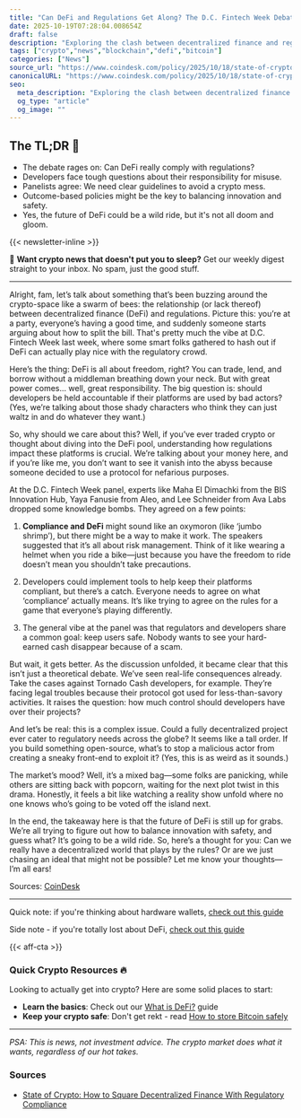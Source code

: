 ```yaml
---
title: "Can DeFi and Regulations Get Along? The D.C. Fintech Week Debate"
date: 2025-10-19T07:28:04.008654Z
draft: false
description: "Exploring the clash between decentralized finance and regulatory compliance. Can DeFi projects play nice with crypto regulations? Let's find out!"
tags: ["crypto","news","blockchain","defi","bitcoin"]
categories: ["News"]
source_url: "https://www.coindesk.com/policy/2025/10/18/state-of-crypto-how-to-square-decentralized-finance-with-regulatory-compliance"
canonicalURL: "https://www.coindesk.com/policy/2025/10/18/state-of-crypto-how-to-square-decentralized-finance-with-regulatory-compliance"
seo:
  meta_description: "Exploring the clash between decentralized finance and regulatory compliance. Can DeFi projects play nice with crypto regulations? Let's find out!"
  og_type: "article"
  og_image: ""
---
```


## The TL;DR 📝

- The debate rages on: Can DeFi really comply with regulations?
- Developers face tough questions about their responsibility for misuse.
- Panelists agree: We need clear guidelines to avoid a crypto mess.
- Outcome-based policies might be the key to balancing innovation and safety.
- Yes, the future of DeFi could be a wild ride, but it's not all doom and gloom.

{{< newsletter-inline >}}

📧 **Want crypto news that doesn't put you to sleep?** Get our weekly digest straight to your inbox. No spam, just the good stuff.

---

Alright, fam, let’s talk about something that’s been buzzing around the crypto-space like a swarm of bees: the relationship (or lack thereof) between decentralized finance (DeFi) and regulations. Picture this: you’re at a party, everyone’s having a good time, and suddenly someone starts arguing about how to split the bill. That's pretty much the vibe at D.C. Fintech Week last week, where some smart folks gathered to hash out if DeFi can actually play nice with the regulatory crowd.

Here’s the thing: DeFi is all about freedom, right? You can trade, lend, and borrow without a middleman breathing down your neck. But with great power comes... well, great responsibility. The big question is: should developers be held accountable if their platforms are used by bad actors? (Yes, we’re talking about those shady characters who think they can just waltz in and do whatever they want.) 

So, why should we care about this? Well, if you’ve ever traded crypto or thought about diving into the DeFi pool, understanding how regulations impact these platforms is crucial. We’re talking about your money here, and if you’re like me, you don’t want to see it vanish into the abyss because someone decided to use a protocol for nefarious purposes. 

At the D.C. Fintech Week panel, experts like Maha El Dimachki from the BIS Innovation Hub, Yaya Fanusie from Aleo, and Lee Schneider from Ava Labs dropped some knowledge bombs. They agreed on a few points: 

1. **Compliance and DeFi** might sound like an oxymoron (like ‘jumbo shrimp’), but there might be a way to make it work. The speakers suggested that it’s all about risk management. Think of it like wearing a helmet when you ride a bike—just because you have the freedom to ride doesn’t mean you shouldn’t take precautions.  

2. Developers could implement tools to help keep their platforms compliant, but there’s a catch. Everyone needs to agree on what ‘compliance’ actually means. It’s like trying to agree on the rules for a game that everyone’s playing differently. 

3. The general vibe at the panel was that regulators and developers share a common goal: keep users safe. Nobody wants to see your hard-earned cash disappear because of a scam. 

But wait, it gets better. As the discussion unfolded, it became clear that this isn’t just a theoretical debate. We’ve seen real-life consequences already. Take the cases against Tornado Cash developers, for example. They’re facing legal troubles because their protocol got used for less-than-savory activities. It raises the question: how much control should developers have over their projects?

And let’s be real: this is a complex issue. Could a fully decentralized project ever cater to regulatory needs across the globe? It seems like a tall order. If you build something open-source, what’s to stop a malicious actor from creating a sneaky front-end to exploit it? (Yes, this is as weird as it sounds.) 

The market’s mood? Well, it’s a mixed bag—some folks are panicking, while others are sitting back with popcorn, waiting for the next plot twist in this drama. Honestly, it feels a bit like watching a reality show unfold where no one knows who’s going to be voted off the island next. 

In the end, the takeaway here is that the future of DeFi is still up for grabs. We’re all trying to figure out how to balance innovation with safety, and guess what? It’s going to be a wild ride. So, here’s a thought for you: Can we really have a decentralized world that plays by the rules? Or are we just chasing an ideal that might not be possible? Let me know your thoughts—I’m all ears! 

Sources: [CoinDesk](https://www.coindesk.com/policy/2025/10/18/state-of-crypto-how-to-square-decentralized-finance-with-regulatory-compliance)

---

Quick note: if you're thinking about hardware wallets, [check out this guide](/pages/best-hardware-wallets/)

Side note - if you're totally lost about DeFi, [check out this guide](/pages/what-is-defi/)

{{< aff-cta >}}

### Quick Crypto Resources 🔥

Looking to actually get into crypto? Here are some solid places to start:
- **Learn the basics**: Check out our [What is DeFi?](/pages/what-is-defi/) guide
- **Keep your crypto safe**: Don't get rekt - read [How to store Bitcoin safely](/pages/how-to-store-bitcoin-safely/)


---

_PSA: This is news, not investment advice. The crypto market does what it wants, regardless of our hot takes._

### Sources
- [State of Crypto: How to Square Decentralized Finance With Regulatory Compliance](https://www.coindesk.com/policy/2025/10/18/state-of-crypto-how-to-square-decentralized-finance-with-regulatory-compliance)

